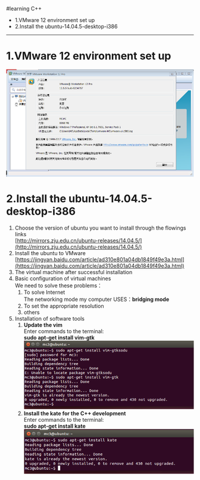 #learning C++
* 1.VMware 12 environment set up
* 2.Install the ubuntu-14.04.5-desktop-i386


---
# 1.VMware 12 environment set up  
![VMware12Pro.png](https://raw.githubusercontent.com/markchan3/markchan3.github.io/master/img/learningC%2B%2B/VMware12Pro.png)
# 2.Install the ubuntu-14.04.5-desktop-i386  
1. Choose the version of ubuntu you want to install through the flowings links  
  [http://mirrors.zju.edu.cn/ubuntu-releases/14.04.5/](http://mirrors.zju.edu.cn/ubuntu-releases/14.04.5/)
2. Install the ubuntu to VMware
 [https://jingyan.baidu.com/article/ad310e801a04db1849f49e3a.html](https://jingyan.baidu.com/article/ad310e801a04db1849f49e3a.html)
3. The virtual machine after successful installation   
4. Basic configuration of virtual machines  
We need to solve these problems：  
 	1. To solve Internet  
 	The networking mode my computer USES：__bridging mode__    
 	2. To set the appropriate resolution    
 	3. others  
5. Installation of software tools     
    1. **Update the vim**  
	Enter commands to the terminal:  
	__sudo apt-get install vim-gtk__  
![update vim](https://raw.githubusercontent.com/markchan3/markchan3.github.io/master/img/learningC%2B%2B/update%20the%20vim.png)
	2. **Install the kate for the C++ development**  
	Enter commands to the terminal:  
	__sudo apt-get install kate__  
![update kate](https://raw.githubusercontent.com/markchan3/markchan3.github.io/master/img/learningC%2B%2B/install%20kate.png)